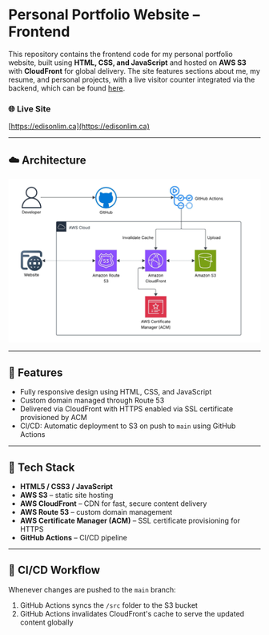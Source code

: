# Personal Portfolio Website – Frontend

This repository contains the frontend code for my personal portfolio website, built using **HTML, CSS, and JavaScript** and hosted on **AWS S3** with **CloudFront** for global delivery. The site features sections about me, my resume, and personal projects, with a live visitor counter integrated via the backend, which can be found [here](https://github.com/EdisonLim17/Personal-Website-Backend).

### 🌐 Live Site
[https://edisonlim.ca](https://edisonlim.ca)

---

## ☁️ Architecture
![Image of architecture](/src/assets/Personal-Website-Frontend-AWS-Architecture.jpeg)

---

## 🚀 Features

- Fully responsive design using HTML, CSS, and JavaScript
- Custom domain managed through Route 53
- Delivered via CloudFront with HTTPS enabled via SSL certificate provisioned by ACM
- CI/CD: Automatic deployment to S3 on push to `main` using GitHub Actions

---

## 🧰 Tech Stack

- **HTML5 / CSS3 / JavaScript**
- **AWS S3** – static site hosting
- **AWS CloudFront** – CDN for fast, secure content delivery
- **AWS Route 53** – custom domain management
- **AWS Certificate Manager (ACM)** – SSL certificate provisioning for HTTPS
- **GitHub Actions** – CI/CD pipeline

---

## 🔄 CI/CD Workflow

Whenever changes are pushed to the `main` branch:
1. GitHub Actions syncs the `/src` folder to the S3 bucket
2. GitHub Actions invalidates CloudFront's cache to serve the updated content globally
